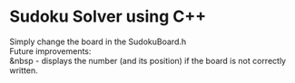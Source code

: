 # Sudoku Solver using C++
  Simply change the board in the SudokuBoard.h                      
  Future improvements:           
     &nbsp - displays the number (and its position) if the board is not correctly written.
